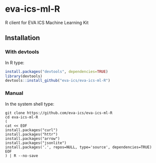 # eva-ics-ml-R

R client for EVA ICS Machine Learning Kit

## Installation

### With devtools

In R type:

```R
install.packages("devtools", dependencies=TRUE)
library(devtools)
devtools::install_github("eva-ics/eva-ics-ml-R")
```

### Manual

In the system shell type:

```shell
git clone https://github.com/eva-ics/eva-ics-ml-R
cd eva-ics-ml-R
(
cat << EOF
install.packages("curl")
install.packages("httr")
install.packages("arrow")
install.packages("jsonlite")
install.packages('.', repos=NULL, type='source', dependencies=TRUE)
EOF
) | R --no-save
```
